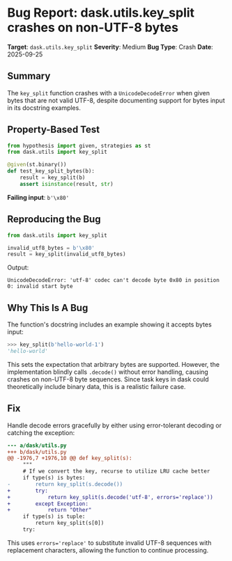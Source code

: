 # Bug Report: dask.utils.key_split crashes on non-UTF-8 bytes

**Target**: `dask.utils.key_split`
**Severity**: Medium
**Bug Type**: Crash
**Date**: 2025-09-25

## Summary

The `key_split` function crashes with a `UnicodeDecodeError` when given bytes that are not valid UTF-8, despite documenting support for bytes input in its docstring examples.

## Property-Based Test

```python
from hypothesis import given, strategies as st
from dask.utils import key_split

@given(st.binary())
def test_key_split_bytes(b):
    result = key_split(b)
    assert isinstance(result, str)
```

**Failing input**: `b'\x80'`

## Reproducing the Bug

```python
from dask.utils import key_split

invalid_utf8_bytes = b'\x80'
result = key_split(invalid_utf8_bytes)
```

Output:
```
UnicodeDecodeError: 'utf-8' codec can't decode byte 0x80 in position 0: invalid start byte
```

## Why This Is A Bug

The function's docstring includes an example showing it accepts bytes input:
```python
>>> key_split(b'hello-world-1')
'hello-world'
```

This sets the expectation that arbitrary bytes are supported. However, the implementation blindly calls `.decode()` without error handling, causing crashes on non-UTF-8 byte sequences. Since task keys in dask could theoretically include binary data, this is a realistic failure case.

## Fix

Handle decode errors gracefully by either using error-tolerant decoding or catching the exception:

```diff
--- a/dask/utils.py
+++ b/dask/utils.py
@@ -1976,7 +1976,10 @@ def key_split(s):
     """
     # If we convert the key, recurse to utilize LRU cache better
     if type(s) is bytes:
-        return key_split(s.decode())
+        try:
+            return key_split(s.decode('utf-8', errors='replace'))
+        except Exception:
+            return "Other"
     if type(s) is tuple:
         return key_split(s[0])
     try:
```

This uses `errors='replace'` to substitute invalid UTF-8 sequences with replacement characters, allowing the function to continue processing.